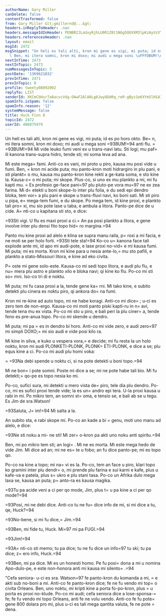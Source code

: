 ```yaml
---
authorName: Gary Miller
canDelete: false
contentTrasformed: false
from: Gary Miller &lt;gmillernd@...&gt;
headers.inReplyToHeader: .nan
headers.messageIdInHeader: PENBR2JLaUxyRjhLU0R1Z0t1NGg5QUVXM3lpKzAyVzVYcmgweFNIMz1ZVHNyenIwaVB5QUBtYWlsLmdtYWlsLmNvbT4=
headers.referencesHeader: .nan
layout: email
msgId: 2472
msgSnippet: "Un heli es tali alti, kron mi gene es vigi, mi puta; id es po horo okto.\
  \ Ben, mi itera somni, kron mi doxo; mi audi u mega soni \uFFFDBUM!\uFFFD anti flu."
nextInTime: 2473
nextInTopic: 2473
numMessagesInTopic: 3
postDate: '1369621032'
prevInTime: 2471
prevInTopic: 0
profile: tweety08092002
replyTo: LIST
senderId: XKCmCbHxr7a0acvcVdg-OAwF2AlA0Lg6JwyQGHRq_reR-gByz1eKXYm5lH1A1bVgeJKnguj99I0P97bF6l19eeq0uzy7ox97
spamInfo.isSpam: false
spamInfo.reason: '12'
systemMessage: false
title: Huck Finn 8
topicId: 2472
userId: 486875979
---
```


Un heli es tali alti, kron mi gene es vigi, mi puta; id es po horo
okto. Be=
n, mi itera somni, kron mi doxo; mi audi u mega soni =93BUM!=94
anti flu.  =
=93BUM!=94  Mi vide leuko fumi veni ex u trans-navi latu.  Sti
logi; mu paf=
ili kanona trans-supra hidro, tende sti; mi soma leva ad
ana.

Mi este mega=
 fami.  Anti-co es vani, mi proto u piro, kausa mu posi
vide u fumi.  Ben, =
kron mi acide puta; mu panto-kron moti hidrargiro
in plu pani, e sti plankt=
o mu, kausa mu panto-kron kine rekti a
ge-kata soma, e sto kine la. Kausa-c=
o mi puta; mi skope.  Plus-co, si
uno ex mu plankto a mi, mi fu kapti mu.  =
Es profesio ge-face pani=97 plu
pluto-pe vora mu=97 ne ex zea farina.  Mi d=
etekti u boni skope-lo inter
plu folia, e du sedi epi dendro bloka, tem vor=
a plu pani e skope u
trans-fluvi navi, ko boni sati.  Mi sti piro u pipa, e=
 mega-tem fumi,
e du skope.  Po mega tem, id kine proxi, e plankto tali pro=
xi, mu sio
pote lase u taba, e ambula a litora.  Panto-pe dice de u cide.
A=
nti-co u kapitana sti sto, e dice:

=93Sti vigi.  U flu es maxi proxi a ci.=
  An pa posi plankto a litora, e
gene involve inter plu densi fito topo hid=
ro margina.=94

Panto mu kine proxi ad alelo e klina se supra manu raila, p=
roxi a mi
facia, e ne moti se per holo forti.  =93Sti tele sta!=94  Ko-co u=
 kanona
face tali explode ante mi, id apo mi audi-pote, e lase proxi no-vid=
e
mi kausa fumi.  Mi puta; mi es morta.  Kron mi kine para u nesia
ante-lo,=
 mu sto pafili, e plankto a stato-Missouri litora, e kine ad
eko civita.

P=
oste mi gene solo-este.  Kausa-co mi sedi topo litora, e audi plu
flu, e nu=
mera plu astro e plankto xilo e bloka navi; qi kine ko flu.
Po-co mi sti so=
mni.  Iso-co tri di e noktu.

Mi puta; mi fu casa proxi a la, tende gene ka=
rni.  Mi tako kine, e
subito detekti plu cinera ex noktu piro, qi ankora do=
na fumi.

Kron mi re-kine ad auto topo, mi ne habe koragi.  Anti-co mi dice=
;
u-ci es zero tem de non-ergo.  Kausa-co mi moti panto piski kapti-ru
in n=
avi, tende tena mu ex vista.  Po-co mi sto u piro, e bali peri la
plu ciner=
a, tende feno es pre-anua topo.  Po-co mi skende u dendro.

Mi puta; mi pa =
es in dendro bi horo.  Anti-co mi vide zero, e audi
zero=97 mi simpli DOXO;=
 mi sio audi e vide posi kilo ra.

Mi kine in silva, e kuko u vespera vora,=
 e decide; mi fu resta la un
holo noktu, kron mi audi PLONKETI-PLONK, PLONK=
ETI-PLONK, e dice a se;
plu equs kine a ci.  Po-co mi audi plu homi voka:

=
=93Na debi spende u noktu ci, si na pote detekti u boni topo.=94

Mi ne bon=
i pote somni.  Poste mi dice a se; mi ne pote habe tali bio.
Mi fu detekti;=
 qo-pe es topo nesia ko mi.

Po-co, sufici sura, mi detekti u mero vista de=
 piro, tele dia plu
dendro.  Po-co, mi es sufici proxi tende vide; la es un=
 andro epi
tera.  U-la proxi kausa u rabi in mi.  Po mikro tem, an somni st=
oma, e
tensio se, e bali ab se u tegu.  Es Jim de sra.Watson!

=93Saluta, J=
im!=94 Mi salta a la.

An subito sta, e rabi skope mi.  Po-co an kade a bi =
genu, moti uno
manu ad alelo, e dice:

=93Ne sti noku a mi- ne sti!  Mi zer=
o-kron pa akti uno noku anti spiritu.=94

Ben, mi po mikro tem sti; an logi=
.  Mi ne es morta.  Mi este mega hedo
de vide Jim.  Mi dice ad an; mi ne es=
te u fobo; an fu dice panto-pe;
mi es topo qo.

Po-co na kine a topo; mi na=
vi es la.  Po-co, tem an face u piro, klari
topo ko gramini inter plu dendr=
o, mi prende plu farina e sui karni e
kafe, plus u kafe-va e patela, plus s=
ukro e plu stani tasa.  Po-co un
Afrika dulo mega laxa se, kausa an puta; p=
anto-ra es kausa magika.

=93Tu pa acide veni a ci per qo mode, Jim, plus t=
u pa kine a ci per qo mode?=94

=93Posi, mi ne debi dice.  Anti-co tu ne fu=
 dice info de mi, si mi dice
a tu, qe, Huck?=94

=93No-bene, si mi fu dice,=
 Jim.=94

=93Ben, mi fide tu, Huck.  Mi=97 mi pa FUGI.=94

=93Jim!=94

=93A=
nti-co sti memo; tu pa dice; tu ne fu dice un info=97 tu ski; tu pa
dice; z=
ero info, Huck.=94

=93Ben, mi pa dice.  Mi es un honesti homo.  Pe fu posi=
 dona a mi u
nomina Apo-dulo-pe, e este non-honora anti mi kausa mi silento=
.=94

"Cefa seniora- u-ci es sra. Watson=97 fe panto-kron du komanda a mi, =
e
akti sub no-boni a mi.  Anti-co fe panto-kron dice; fe ne fu vendo mi
top=
o civita Orleans.  Ben, uno noktu, mi kripti kine a porta
fo-po-kron, plus =
u porta es proxi no-klude.  Po-co mi audi; cefa
seniora dice a lose-sponsa-=
fe; fe fu vendo mi topo Orleans, anti fe ne
volu vendo.  Anti-co fe fu pote=
 gene 800 dolara pro mi, plus u-ci es
tali mega qantita valuta, fe ne pote =
dena.

